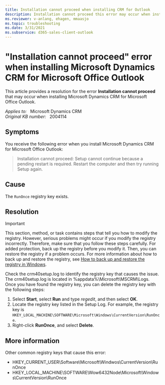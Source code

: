 ```yaml
---
title: Installation cannot proceed when installing CRM for Outlook
description: Installation cannot proceed this error may occur when installing Microsoft Dynamics CRM for Microsoft Office Outlook. Provides a resolution.
ms.reviewer: v-anlang, ehagen, mmaasjo
ms.topic: troubleshooting
ms.date: 3/31/2021
ms.subservice: d365-sales-client-outlook
---
```

# "Installation cannot proceed" error when installing Microsoft Dynamics CRM for Microsoft Office Outlook

This article provides a resolution for the error **Installation cannot proceed** that may occur when installing Microsoft Dynamics CRM for Microsoft Office Outlook.

_Applies to:_ &nbsp; Microsoft Dynamics CRM  
_Original KB number:_ &nbsp; 2004114

## Symptoms

You receive the following error when you install Microsoft Dynamics CRM for Microsoft Office Outlook:

> Installation cannot proceed: Setup cannot continue because a pending restart is required. Restart the computer and then try running Setup again.

## Cause

The `RunOnce` registry key exists.

## Resolution

> [!IMPORTANT]
> This section, method, or task contains steps that tell you how to modify the registry. However, serious problems might occur if you modify the registry incorrectly. Therefore, make sure that you follow these steps carefully. For added protection, back up the registry before you modify it. Then, you can restore the registry if a problem occurs. For more information about how to back up and restore the registry, see [How to back up and restore the registry in Windows](https://support.microsoft.com/help/322756/).

Check the crm40setup.log to identify the registry key that causes the issue. The crm40setup.log is located in %appdata%\Microsoft\MSCRM\Logs. Once you have found the registry key, you can delete the registry key with the following steps:

1. Select **Start**, select **Run** and type *regedit*, and then select **OK**.
2. Locate the registry key listed in the Setup Log. For example, the registry key is `HKEY_LOCAL_MACHINE\SOFTWARE\Microsoft\Windows\CurrentVersion\RunOnce`.
3. Right-click **RunOnce**, and select **Delete**.

## More information

Other common registry keys that cause this error:

- HKEY_CURRENT_USER\Software\Microsoft\Windwos\CurrentVersion\RunOnce
- HKEY_LOCAL_MACHINE\SOFTWARE\Wow6432Node\Microsoft\Windows\CurrentVersion\RunOnce
